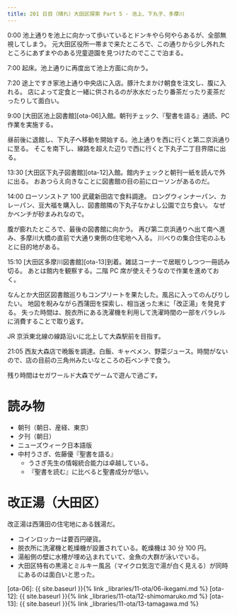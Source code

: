```yaml
---
title: 201 日目（晴れ）大田区探索 Part 5 - 池上、下丸子、多摩川
---
```


0:00 池上通りを池上に向かって歩いているとドンキやら何やらあるが、全部無視してしまう。
元大田区役所一帯まで来たところで、この通りから少し外れたところにあずまやのある児童遊園を見つけたのでここで泊まる。

7:00 起床。池上通りに再度出て池上方面に向かう。

7:20 途上ですき家池上通り中央店に入店。豚汁たまかけ朝食を注文し、腹に入れる。
店によって定食と一緒に供されるのが氷水だったり番茶だったり麦茶だったりして面白い。

9:00 [大田区池上図書館][ota-06]入館。朝刊チェック、『聖書を語る』通読、PC 作業を実施する。

昼前後に退館し、下丸子へ移動を開始する。池上通りを西に行くと第二京浜通りに至る。
そこを南下し、線路を超えた辺りで西に行くと下丸子二丁目界隈に出る。

13:30 [大田区下丸子図書館][ota-12]入館。館内チェックと朝刊一紙を読んで外に出る。
おあつらえ向きなことに図書館の目の前にローソンがあるのだ。

14:00 ローソンストア 100 武蔵新田店で食料調達。
ロングウィンナーパン、カレーパン、豆大福を購入し、図書館隣の下丸子なかよし公園で立ち食い。
なぜかベンチが砂まみれなので。

腹が膨れたところで、最後の図書館に向かう。
再び第二京浜通りへ出て南へ進み、多摩川大橋の直前で大通り東側の住宅地へ入る。
川べりの集合住宅のふもとに目的地がある。

15:10 [大田区多摩川図書館][ota-13]到着。雑誌コーナーで居眠りしつつ一冊読み切る。
あとは館内を観察する。二階 PC 席が使えそうなので作業を進めておく。

なんとか大田区図書館巡りもコンプリートを果たした。風呂に入ってのんびりしたい。
地図を睨みながら西蒲田を探索し、相当迷った末に「改正湯」を発見する。
失った時間は、脱衣所にある洗濯機を利用して洗濯時間の一部をパラレルに消費することで取り返す。

JR 京浜東北線の線路沿いに北上して大森駅前を目指す。

21:05 西友大森店で晩飯を調達。白飯、キャベメン、野菜ジュース。時間がないので、店の目前の三角州みたいなところの石ベンチで食う。

残り時間はセガワールド大森でゲームで遊んで過ごす。

# 読み物

* 朝刊（朝日、産経、東京）
* 夕刊（朝日）
* ニューズウィーク日本語版
* 中村うさぎ、佐藤優『聖書を語る』
  * うさぎ先生の情報統合能力は卓越している。
  * 『聖書を読む』に比べると聖書成分が低い。

# 改正湯（大田区）

改正湯は西蒲田の住宅地にある銭湯だ。

* コインロッカーは要百円硬貨。
* 脱衣所に洗濯機と乾燥機が設置されている。乾燥機は 30 分 100 円。
* 湯船側の壁に水槽が埋め込まれていて、金魚の大群が泳いでいる。
* 大田区特有の黒湯とミルキー風呂（マイクロ気泡で湯が白く見える）が同時にあるのは面白いと思った。

[ota-06]: {{ site.baseurl }}{% link _libraries/11-ota/06-ikegami.md %}
[ota-12]: {{ site.baseurl }}{% link _libraries/11-ota/12-shimomaruko.md %}
[ota-13]: {{ site.baseurl }}{% link _libraries/11-ota/13-tamagawa.md %}
